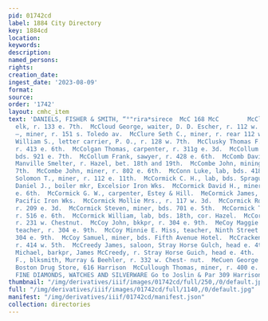```yaml
---
pid: 01742cd
label: 1884 City Directory
key: 1884cd
location: 
keywords: 
description: 
named_persons: 
rights: 
creation_date: 
ingest_date: '2023-08-09'
format: 
source: 
order: '1742'
layout: cmhc_item
text: 'DANIELS, FISHER & SMITH, “°"rira*sirece  McC 168 McC        McCloskey Louis,
  elk, r. 133 e. 7th.  McCloud George, waiter, D. D. Escher, r. 112 w. 2d.  McClung
  —, miner, r. 151 s. Toledo av.  McClure Seth C., miner, r. rear 112 w. 7th.  McClure
  William S., letter carrier, P. O., r. 128 w. 7th.  McClusky Thomas F. >» miner,
  r. 413 e. 6th.  McColgan Thomas, carpenter, r. 311g e. 3d.  McCollum David, miner,
  bds. 921 e. 7th.  McCollum Frank, sawyer, r. 428 e. 6th.  McComb David P., lab,
  Manville Smelter, r. Hazel, bet. 18th and 19th.  McCombe John, mining, r. 228 e.
  7th.  McCombe John, miner, r. 802 e. 6th.  McConn Luke, lab, bds. 418 w. Chestnut.  McConnell
  Solomon T., miner, r. 112 e. 11th.  McCormick C. H., lab, bds. Sprague Hotel.  McCormick
  Daniel J., boiler mkr, Excelsior Iron Wks.  McCormick David H., miner, r. rear 423
  e. 6th.  McCormick G. W., carpenter, Estey & Hill.  MeCormick James, boiler mkr,
  Pacific Iron Wks.  McCormick Mollie Mrs., r. 117 w. 3d.  McCormick Robert, mining,
  r. 209 e. 3d.  McCormick Steven, miner, bds. 701 e. 5th.  McCormick Thomas, miner,
  r. 516 e. 6th.  McCormick William, lab, bds. 18th, cor. Hazel.  McCory Joseph, lab,
  r. 231 w. Chestnut.  McCoy John, bkkpr, r. 304 e. 9th.  MeCoy Maggie J., school
  teacher, r. 304 e. 9th.  McCoy Minnie E. Miss, teacher, Ninth Street School, r.
  304 e. 9th.  McCoy Samuel, miner, bds. Fifth Avenue Hotel.  McCracken John, plasterer,
  r. 414 w. 5th.  McCreedy James, saloon, Stray Horse Gulch, head e. 4th.  McCreedy
  Michael, barkpr, James McCreedy, r. Stray Horse Guich, head e. 4th.  MceCuaig John
  F., blksmith, Murray & Beehler, r. 332 w. Chest- nut.  MeCuen George I., manager,
  Boston Drug Store, 616 Harrison  McCullough Thomas, miner, r. 400 e. 4th.  . FOR
  FINE DIAMONDS, WATCHES AND SILVERWARE Go to Joslin & Par 309 Harrison Avenue.       '
thumbnail: "/img/derivatives/iiif/images/01742cd/full/250,/0/default.jpg"
full: "/img/derivatives/iiif/images/01742cd/full/1140,/0/default.jpg"
manifest: "/img/derivatives/iiif/01742cd/manifest.json"
collection: directories
---
```

